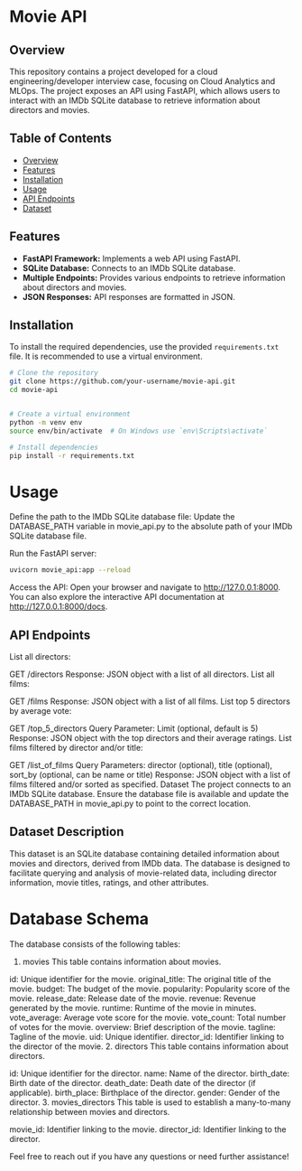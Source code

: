 # Movie API

## Overview

This repository contains a project developed for a cloud engineering/developer interview case, focusing on Cloud Analytics and MLOps. The project exposes an API using FastAPI, which allows users to interact with an IMDb SQLite database to retrieve information about directors and movies.

## Table of Contents

- [Overview](#overview)
- [Features](#features)
- [Installation](#installation)
- [Usage](#usage)
- [API Endpoints](#api-endpoints)
- [Dataset](#dataset)


## Features

- **FastAPI Framework:** Implements a web API using FastAPI.
- **SQLite Database:** Connects to an IMDb SQLite database.
- **Multiple Endpoints:** Provides various endpoints to retrieve information about directors and movies.
- **JSON Responses:** API responses are formatted in JSON.

## Installation

To install the required dependencies, use the provided `requirements.txt` file. It is recommended to use a virtual environment.

```bash
# Clone the repository
git clone https://github.com/your-username/movie-api.git
cd movie-api


# Create a virtual environment
python -m venv env
source env/bin/activate  # On Windows use `env\Scripts\activate`

# Install dependencies
pip install -r requirements.txt
```
# Usage
Define the path to the IMDb SQLite database file: Update the DATABASE_PATH variable in movie_api.py to the absolute path of your IMDb SQLite database file.

Run the FastAPI server:

```bash
uvicorn movie_api:app --reload
```
Access the API: Open your browser and navigate to http://127.0.0.1:8000. You can also explore the interactive API documentation at http://127.0.0.1:8000/docs.

## API Endpoints
List all directors:

GET /directors
Response: JSON object with a list of all directors.
List all films:

GET /films
Response: JSON object with a list of all films.
List top 5 directors by average vote:

GET /top_5_directors
Query Parameter: Limit (optional, default is 5)
Response: JSON object with the top directors and their average ratings.
List films filtered by director and/or title:

GET /list_of_films
Query Parameters: director (optional), title (optional), sort_by (optional, can be name or title)
Response: JSON object with a list of films filtered and/or sorted as specified.
Dataset
The project connects to an IMDb SQLite database. Ensure the database file is available and update the DATABASE_PATH in movie_api.py to point to the correct location.


## Dataset Description
This dataset is an SQLite database containing detailed information about movies and directors, derived from IMDb data. The database is designed to facilitate querying and analysis of movie-related data, including director information, movie titles, ratings, and other attributes.

# Database Schema
The database consists of the following tables:

1. movies
This table contains information about movies.

id: Unique identifier for the movie.
original_title: The original title of the movie.
budget: The budget of the movie.
popularity: Popularity score of the movie.
release_date: Release date of the movie.
revenue: Revenue generated by the movie.
runtime: Runtime of the movie in minutes.
vote_average: Average vote score for the movie.
vote_count: Total number of votes for the movie.
overview: Brief description of the movie.
tagline: Tagline of the movie.
uid: Unique identifier.
director_id: Identifier linking to the director of the movie.
2. directors
This table contains information about directors.

id: Unique identifier for the director.
name: Name of the director.
birth_date: Birth date of the director.
death_date: Death date of the director (if applicable).
birth_place: Birthplace of the director.
gender: Gender of the director.
3. movies_directors
This table is used to establish a many-to-many relationship between movies and directors.

movie_id: Identifier linking to the movie.
director_id: Identifier linking to the director.

Feel free to reach out if you have any questions or need further assistance!
